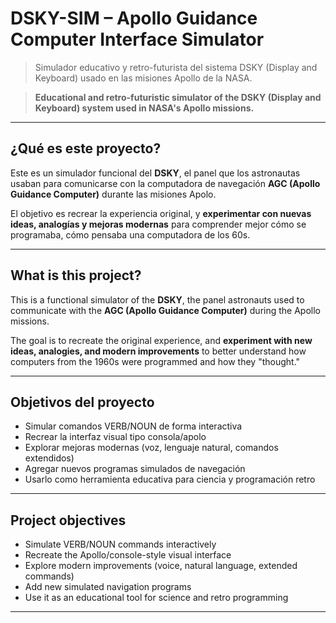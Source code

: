 #  DSKY-SIM – Apollo Guidance Computer Interface Simulator

> Simulador educativo y retro-futurista del sistema DSKY (Display and Keyboard) usado en las misiones Apollo de la NASA.

> **Educational and retro-futuristic simulator of the DSKY (Display and Keyboard) system used in NASA's Apollo missions.**

---

##  ¿Qué es este proyecto?

Este es un simulador funcional del **DSKY**, el panel que los astronautas usaban para comunicarse con la computadora de navegación **AGC (Apollo Guidance Computer)** durante las misiones Apolo.

El objetivo es recrear la experiencia original, y **experimentar con nuevas ideas, analogías y mejoras modernas** para comprender mejor cómo se programaba, cómo pensaba una computadora de los 60s.

---

##  What is this project?

This is a functional simulator of the **DSKY**, the panel astronauts used to communicate with the **AGC (Apollo Guidance Computer)** during the Apollo missions.

The goal is to recreate the original experience, and **experiment with new ideas, analogies, and modern improvements** to better understand how computers from the 1960s were programmed and how they "thought."

---

##  Objetivos del proyecto

-  Simular comandos VERB/NOUN de forma interactiva
-  Recrear la interfaz visual tipo consola/apolo
-  Explorar mejoras modernas (voz, lenguaje natural, comandos extendidos)
-  Agregar nuevos programas simulados de navegación
-  Usarlo como herramienta educativa para ciencia y programación retro

---

##  Project objectives

-  Simulate VERB/NOUN commands interactively
-  Recreate the Apollo/console-style visual interface
-  Explore modern improvements (voice, natural language, extended commands)
-  Add new simulated navigation programs
-  Use it as an educational tool for science and retro programming

---
